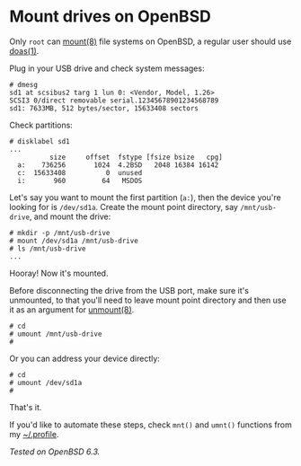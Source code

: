 # Mount drives on OpenBSD

Only `root` can [mount(8)](http://man.openbsd.com/mount.8) file systems on
OpenBSD, a regular user should use
[doas(1)](http://man.openbsd.com/doas.1).

Plug in your USB drive and check system messages:

    # dmesg
    sd1 at scsibus2 targ 1 lun 0: <Vendor, Model, 1.26>
    SCSI3 0/direct removable serial.12345678901234568789
    sd1: 7633MB, 512 bytes/sector, 15633408 sectors

Check partitions:

    # disklabel sd1
    ...
              size     offset  fstype [fsize bsize   cpg]
      a:    736256       1024  4.2BSD   2048 16384 16142
      c:  15633408          0  unused
      i:       960         64   MSDOS

Let's say you want to mount the first partition (`a:`), then the device
you're looking for is `/dev/sd1a`. Create the mount point directory, say
`/mnt/usb-drive`, and mount the drive:

    # mkdir -p /mnt/usb-drive
    # mount /dev/sd1a /mnt/usb-drive
    # ls /mnt/usb-drive
    ...

Hooray! Now it's mounted.

Before disconnecting the drive from the USB port, make sure it's
unmounted, to that you'll need to leave mount point directory and then
use it as an argument for [unmount(8)](https://man.openbsd.org/umount.8).

    # cd
    # umount /mnt/usb-drive
    #

Or you can address your device directly:

    # cd
    # umount /dev/sd1a
    #

That's it.

If you'd like to automate these steps, check `mnt()` and `umnt()`
functions from my [~/.profile](/openbsd/profile).

_Tested on OpenBSD 6.3._
